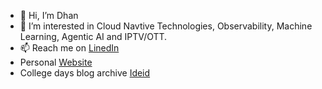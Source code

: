 - 👋 Hi, I’m Dhan
- 👀 I’m interested in Cloud Navtive Technologies, Observability, Machine Learning, Agentic AI and IPTV/OTT. 
- 📫 Reach me on [LinedIn](https://www.linkedin.com/in/dhan-v-sagar/) 
- Personal [Website](https://dhanvsagar.com/)
- College days blog archive [Ideid](http://ideid.blogspot.com)

<!---
dhanvsagar/dhanvsagar is a ✨ special ✨ repository because its `README.md` (this file) appears on your GitHub profile.
You can click the Preview link to take a look at your changes.
--->
